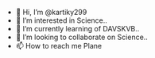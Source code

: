 - 👋 Hi, I’m @kartiky299
- 👀 I’m interested in Science..
- 🌱 I’m currently learning of DAVSKVB..
- 💞️ I’m looking to collaborate on Science..
- 📫 How to reach me Plane

<!---
kartiky299/kartiky299 is a ✨ special ✨ repository because its `README.md` (this file) appears on your GitHub profile.
You can click the Preview link to take a look at your changes.
--->
